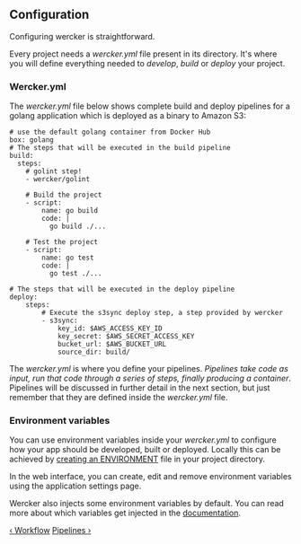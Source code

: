## Configuration

Configuring wercker is straightforward. 

Every project needs a *wercker.yml* file present in its directory. It's
where you will define everything needed to *develop*, *build* or *deploy*
your project.

### Wercker.yml

The *wercker.yml* file below shows complete build and deploy pipelines for a
golang application which is deployed as a binary to Amazon S3:

```
# use the default golang container from Docker Hub
box: golang
# The steps that will be executed in the build pipeline
build:
  steps:
    # golint step!
    - wercker/golint

    # Build the project
    - script:
        name: go build
        code: |
          go build ./...

    # Test the project
    - script:
        name: go test
        code: |
          go test ./...

# The steps that will be executed in the deploy pipeline
deploy:
    steps:
        # Execute the s3sync deploy step, a step provided by wercker
        - s3sync:
            key_id: $AWS_ACCESS_KEY_ID
            key_secret: $AWS_SECRET_ACCESS_KEY
            bucket_url: $AWS_BUCKET_URL
            source_dir: build/
```

The *wercker.yml* is where you define your pipelines. *Pipelines take code as
input, run that code through a series of steps, finally producing a
container*. Pipelines will be discussed in further detail in the next section,
but just remember that they are defined inside the *wercker.yml* file.

### Environment variables

You can use environment variables inside your *wercker.yml* to configure how
your app should be developed, built or deployed. Locally this can be achieved
by [creating an ENVIRONMENT](/cli/configuration/environment-variables.html)
file in your project directory.

<example of ENVIRONMENT>

In the web interface, you can create, edit and remove environment variables
using the application settings page. 

Wercker also injects some environment variables by default. You can read more about
which variables get injected in the
[documentation](/docs/environment-variables/index.html).

<screenshot of settings page>

[&lsaquo; Workflow](/learn/basics/workflow.html "nav previous basics")
[Pipelines &rsaquo;](/learn/pipelines/introduction.html "nav next pipelines")
